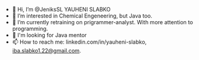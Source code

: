 - 👋 Hi, I’m @JeniksSL YAUHENI SLABKO
- 👀 I’m interested in Chemical Engeneering, but Java too.
- 🌱 I’m currently retraining on prigrammer-analyst. With more attention to programming.
- 💞️ I'm looking for Java mentor
- 📫 How to reach me: linkedin.com/in/yauheni-slabko, iba.slabko1.22@gmail.com.

<!---
JeniksSL/JeniksSL is a ✨ special ✨ repository because its `README.md` (this file) appears on your GitHub profile.
You can click the Preview link to take a look at your changes.
--->
